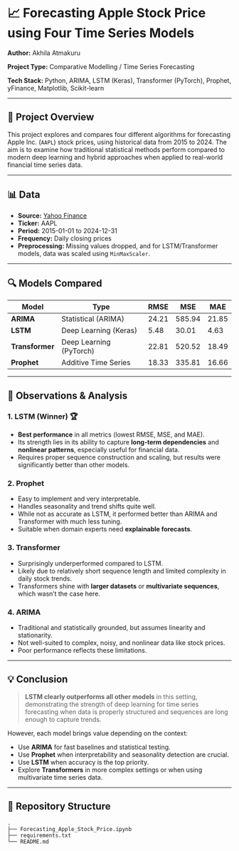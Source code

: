 # 📈 Forecasting Apple Stock Price using Four Time Series Models

**Author:** Akhila Atmakuru 

**Project Type:** Comparative Modelling / Time Series Forecasting

**Tech Stack:** Python, ARIMA, LSTM (Keras), Transformer (PyTorch), Prophet, yFinance, Matplotlib, Scikit-learn

---

## 🧠 Project Overview

This project explores and compares four different algorithms for forecasting Apple Inc. (`AAPL`) stock prices, using historical data from 2015 to 2024. The aim is to examine how traditional statistical methods perform compared to modern deep learning and hybrid approaches when applied to real-world financial time series data.

---

## 📊 Data

* **Source:** [Yahoo Finance](https://finance.yahoo.com/)
* **Ticker:** AAPL
* **Period:** 2015-01-01 to 2024-12-31
* **Frequency:** Daily closing prices
* **Preprocessing:** Missing values dropped, and for LSTM/Transformer models, data was scaled using `MinMaxScaler`.

---

## 🔍 Models Compared

| Model           | Type                    | RMSE  | MSE    | MAE   |
| --------------- | ----------------------- | ----- | ------ | ----- |
| **ARIMA**       | Statistical (ARIMA)     | 24.21 | 585.94 | 21.85 |
| **LSTM**        | Deep Learning (Keras)   | 5.48  | 30.01  | 4.63  |
| **Transformer** | Deep Learning (PyTorch) | 22.81 | 520.52 | 18.49 |
| **Prophet**     | Additive Time Series    | 18.33 | 335.81 | 16.66 |

---

## 🧪 Observations & Analysis

### 1. **LSTM (Winner)** 🏆

* **Best performance** in all metrics (lowest RMSE, MSE, and MAE).
* Its strength lies in its ability to capture **long-term dependencies** and **nonlinear patterns**, especially useful for financial data.
* Requires proper sequence construction and scaling, but results were significantly better than other models.

### 2. **Prophet**

* Easy to implement and very interpretable.
* Handles seasonality and trend shifts quite well.
* While not as accurate as LSTM, it performed better than ARIMA and Transformer with much less tuning.
* Suitable when domain experts need **explainable forecasts**.

### 3. **Transformer**

* Surprisingly underperformed compared to LSTM.
* Likely due to relatively short sequence length and limited complexity in daily stock trends.
* Transformers shine with **larger datasets** or **multivariate sequences**, which wasn’t the case here.

### 4. **ARIMA**

* Traditional and statistically grounded, but assumes linearity and stationarity.
* Not well-suited to complex, noisy, and nonlinear data like stock prices.
* Poor performance reflects these limitations.

---

## 💡 Conclusion

> **LSTM clearly outperforms all other models** in this setting, demonstrating the strength of deep learning for time series forecasting when data is properly structured and sequences are long enough to capture trends.

However, each model brings value depending on the context:

* Use **ARIMA** for fast baselines and statistical testing.
* Use **Prophet** when interpretability and seasonality detection are crucial.
* Use **LSTM** when accuracy is the top priority.
* Explore **Transformers** in more complex settings or when using multivariate time series data.

---

## 📁 Repository Structure

```
.
├── Forecasting_Apple_Stock_Price.ipynb
├── requirements.txt
└── README.md
```
